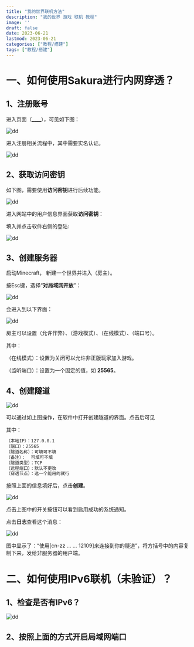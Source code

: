 ```yaml
---
title: "我的世界联机方法"
description: "我的世界 游戏 联机 教程"
image: ''
draft: false
date: 2023-06-21
lastmod: 2023-06-21
categories: ["教程/搭建"]
tags: ["教程/搭建"]
---
```



# 一、如何使用Sakura进行内网穿透？

## 1、注册账号

进入页面（[____](https://www.natfrp.com/)），可见如下图：

![dd](https://cdn.jsdelivr.net/gh/cutecwc/pucpica/y23m6/minecraft_lin1.png.AVIF?raw=true)

进入注册相关流程中，其中需要实名认证。

![dd](https://cdn.jsdelivr.net/gh/cutecwc/pucpica/y23m6/minecraft_lin2.png.AVIF?raw=true)

## 2、获取访问密钥

如下图，需要使用**访问密钥**进行后续功能。

![dd](https://cdn.jsdelivr.net/gh/cutecwc/pucpica/y23m6/minecraft_lin3.png.AVIF?raw=true)

进入网站中的用户信息界面获取**访问密钥**：

填入并点击软件右侧的登陆:

![dd](https://cdn.jsdelivr.net/gh/cutecwc/pucpica/y23m6/minecraft_lin4.png.AVIF?raw=true)

## 3、创建服务器

启动Minecraft， 新建一个世界并进入（房主）。

按Esc键，选择“**对局域网开放**”：

![dd](https://cdn.jsdelivr.net/gh/cutecwc/pucpica/y23m6/minecraft_lin5.png.AVIF?raw=true)

会进入到以下界面：

![dd](https://cdn.jsdelivr.net/gh/cutecwc/pucpica/y23m6/minecraft_lin6.png.AVIF?raw=true)

房主可以设置（允许作弊）、（游戏模式）、（在线模式）、（端口号）。

其中：

（在线模式）：设置为关闭可以允许非正版玩家加入游戏。

（监听端口）：设置为一个固定的值，如 **25565**。

## 4、创建隧道

![dd](https://cdn.jsdelivr.net/gh/cutecwc/pucpica/y23m6/minecraft_lin8.png.AVIF?raw=true)

可以通过如上图操作，在软件中打开创建隧道的界面。点击后可见

其中：

```markdown
（本地IP）：127.0.0.1
（端口）：25565
（隧道名称）：可填可不填
（备注）：  可填可不填
（隧道类型）：TCP
（远程端口）：默认不更改
（穿透节点）：选一个能用的就行
```

按照上面的信息填好后，点击**创建**。

![dd](https://cdn.jsdelivr.net/gh/cutecwc/pucpica/y23m6/minecraft_lin9.png.AVIF?raw=true)

点击上图中的开关按钮可以看到启用成功的系统通知。

点击**日志**查看这个消息：

![dd](https://cdn.jsdelivr.net/gh/cutecwc/pucpica/y23m6/minecraft_lin10.png.AVIF?raw=true)

图中显示了：“使用[cn-zz ... ... 12109]来连接到你的隧道”，将方括号中的内容复制下来，发给非服务器的用户端。

# 二、如何使用IPv6联机（未验证）？

## 1、检查是否有IPv6？

![dd](https://cdn.jsdelivr.net/gh/cutecwc/pucpica/y23m6/minecraft_lin11.png.AVIF?raw=true)

## 2、按照上面的方式开启局域网端口
